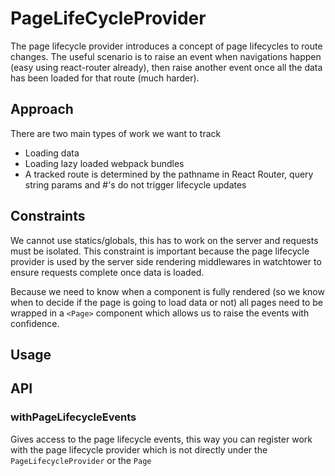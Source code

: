 # PageLifeCycleProvider

The page lifecycle provider introduces a concept of page lifecycles to route changes. The useful scenario is to raise an event when navigations happen (easy using react-router already), then raise another event once all the data has been loaded for that route (much harder).

## Approach
There are two main types of work we want to track

 * Loading data
 * Loading lazy loaded webpack bundles
 * A tracked route is determined by the pathname in React Router, query string params and #'s do not trigger lifecycle updates

## Constraints
We cannot use statics/globals, this has to work on the server and requests must be isolated. This constraint is important because the page lifecycle provider is used by the server side rendering middlewares in watchtower to ensure requests complete once data is loaded.

Because we need to know when a component is fully rendered (so we know when to decide if the page is going to load data or not) all pages need to be wrapped in a `<Page>` component which allows us to raise the events with confidence.

## Usage


## API

### withPageLifecycleEvents
Gives access to the page lifecycle events, this way you can register work with the page lifecycle provider which is not directly under the `PageLifecycleProvider` or the `Page`
